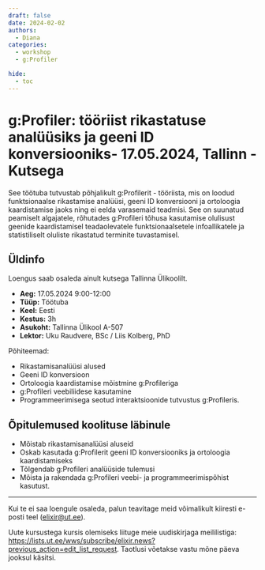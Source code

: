 ```yaml
---
draft: false
date: 2024-02-02
authors:
  - Diana
categories:
  - workshop 
  - g:Profiler

hide:
  - toc
---
```


# g:Profiler: tööriist rikastatuse analüüsiks ja geeni ID konversiooniks- 17.05.2024, Tallinn - Kutsega

See töötuba tutvustab põhjalikult g:Profilerit - tööriista, mis on loodud funktsionaalse rikastamise analüüsi, geeni ID konversiooni ja ortoloogia kaardistamise jaoks ning ei eelda varasemaid teadmisi. See on suunatud peamiselt algajatele, rõhutades g:Profileri tõhusa kasutamise olulisust geenide kaardistamisel teadaolevatele funktsionaalsetele infoallikatele ja statistiliselt oluliste rikastatud terminite tuvastamisel.

<!-- more -->

## Üldinfo

Loengus saab osaleda ainult kutsega Tallinna Ülikoolilt. 

* __Aeg:__  17.05.2024 9:00-12:00
* __Tüüp:__  Töötuba 
* __Keel:__ Eesti
* __Kestus:__ 3h
* __Asukoht:__  Tallinna Ülikool A-507
* __Lektor:__ Uku Raudvere, BSc / Liis Kolberg, PhD

Põhiteemad:

* Rikastamisanalüüsi alused
* Geeni ID konversioon
* Ortoloogia kaardistamise mõistmine g:Profileriga
* g:Profileri veebiliidese kasutamine
* Programmeerimisega seotud interaktsioonide tutvustus g:Profileris.

## Õpitulemused koolituse läbinule

* Mõistab rikastamisanalüüsi aluseid
* Oskab kasutada g:Profilerit geeni ID konversiooniks ja ortoloogia kaardistamiseks
* Tõlgendab g:Profileri analüüside tulemusi
* Mõista ja rakendada g:Profileri veebi- ja programmeerimispõhist kasutust.

---

Kui te ei saa loengule osaleda, palun teavitage meid võimalikult kiiresti e-posti teel (elixir@ut.ee).

Uute kursustega kursis olemiseks liituge meie uudiskirjaga meililistiga:  https://lists.ut.ee/wws/subscribe/elixir.news?previous_action=edit_list_request. Taotlusi võetakse vastu mõne päeva jooksul käsitsi.
